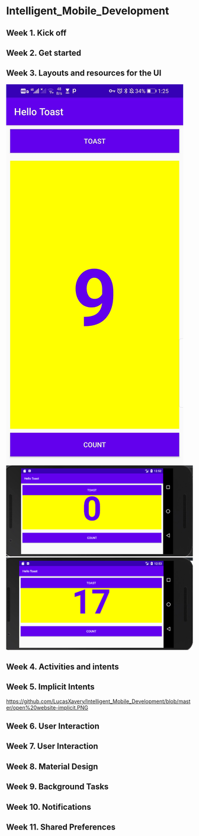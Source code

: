# Intelligent_Mobile_Development
  
  
## Week 1. Kick off


## Week 2. Get started


## Week 3. Layouts and resources for the UI

<img src="https://github.com/LucasXavery/Intelligent_Mobile_Development/blob/HelloToast/hello%20toast.jpg" >

<img src="https://github.com/LucasXavery/Intelligent_Mobile_Development/blob/HelloToast/hello%20toast1.jpg" >

<img src="https://github.com/LucasXavery/Intelligent_Mobile_Development/blob/HelloToast/hello%20toast2.jpg" >




## Week 4. Activities and intents


## Week 5. Implicit Intents
https://github.com/LucasXavery/Intelligent_Mobile_Development/blob/master/open%20website-implicit.PNG

## Week 6. User Interaction


## Week 7. User Interaction


## Week 8. Material Design


## Week 9. Background Tasks


## Week 10. Notifications


## Week 11. Shared Preferences
